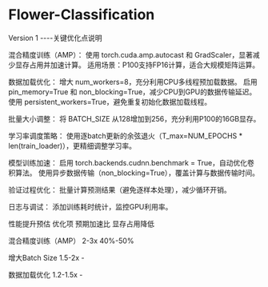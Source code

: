 # Flower-Classification
Version 1  ----关键优化点说明

混合精度训练（AMP）：
使用 torch.cuda.amp.autocast 和 GradScaler，显著减少显存占用并加速计算。
适用场景：P100支持FP16计算，适合大规模矩阵运算。

数据加载优化：
增大 num_workers=8，充分利用CPU多线程预加载数据。
启用 pin_memory=True 和 non_blocking=True，减少CPU到GPU的数据传输延迟。
使用 persistent_workers=True，避免重复初始化数据加载线程。

批量大小调整：
将 BATCH_SIZE 从128增加到256，充分利用P100的16GB显存。

学习率调度策略：
使用逐batch更新的余弦退火（T_max=NUM_EPOCHS * len(train_loader)），更精细调整学习率。

模型训练加速：
启用 torch.backends.cudnn.benchmark = True，自动优化卷积算法。
使用异步数据传输（non_blocking=True），覆盖计算与数据传输时间。

验证过程优化：
批量计算预测结果（避免逐样本处理），减少循环开销。

日志与调试：
添加训练耗时统计，监控GPU利用率。

性能提升预估
优化项	预期加速比	显存占用降低

混合精度训练（AMP）	2-3x	40%-50%

增大Batch Size	1.5-2x	-

数据加载优化	1.2-1.5x	-

